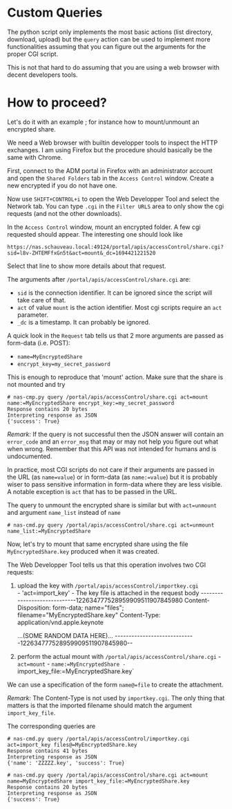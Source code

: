 # Custom Queries

The python script only implements the most basic actions (list directory, download, upload) but the `query` action can be used to implement more functionalities assuming that you can figure out the arguments for the proper CGI script.

This is not that hard to do assuming that you are using a web browser with decent developers tools.

# How to proceed?


Let's do it with an example ; for instance how to mount/unmount an encrypted share.

We need a Web browser with builtin developper tools to inspect the HTTP exchanges. I am using Firefox but the procedure should basically be the same with Chrome.  

First, connect to the ADM portal in Firefox with an administrator account and open the `Shared Folders` tab in the `Access Control` window. Create a new encrypted if you do not have one.

Now use `SHIFT+CONTROL+i` to open the Web Developper Tool and select the Network tab. You can type `.cgi` in the `Filter URLS` area to only show the cgi requests (and not the other downloads). 

In the `Access Control` window, mount an encrypted folder. A few cgi requested should appear. The interesting one should look like

	https://nas.schauveau.local:49124/portal/apis/accessControl/share.cgi?sid=l8v-ZHTEMFfxGn5t&act=mount&_dc=1694421221520

Select that line to show more details about that request.

The arguments after `/portal/apis/accessControl/share.cgi` are:
  - `sid` is the connection identifier. It can be ignored since the script will take care of that.
  - `act` of value `mount` is the action identifier. Most cgi scripts require an `act` parameter.
  - `_dc` is a timestamp. It can probably be ignored.

A quick look in the `Request` tab tells us that 2 more arguments are passed as form-data (i.e. POST):
  - `name=MyEncryptedShare`
  - `encrypt_key=my_secret_password`

This is enough to reproduce that 'mount' action. Make sure that the share is not mounted and try

```
# nas-cmp.py query /portal/apis/accessControl/share.cgi act=mount name:=MyEncryptedShare encrypt_key:=my_secret_password
Response contains 20 bytes
Interpreting response as JSON
{'success': True}
```

*Remark:* If the query is not successful then the JSON answer will contain an `error_code` and an `error_msg` that may or may not help you figure out what when wrong. Remember that this API was not intended for humans and is undocumented.

In practice, most CGI scripts do not care if their arguments are passed in the URL (as `name=value`) or in form-data (as `name:=value`) but it is probably wiser to pass sensitive information in form-data where they are less visible. A notable exception is `act` that has to be passed in the URL.

The query to unmount the encrypted share is similar but with `act=unmount` and argument `name_list` instead of `name` 

```
# nas-cmd.py query /portal/apis/accessControl/share.cgi act=unmount name_list:=MyEncryptedShare 
```

Now, let's try to mount that same encrypted share using the file `MyEncryptedShare.key` produced when it was created.

The Web Developper Tool tells us that this operation involves two CGI requests:

  1. upload the key with `/portal/apis/accessControl/importkey.cgi`  
    - 'act=import_key'
    - The key file is attached in the request body 
	-----------------------------122634777528959909511907845980
	Content-Disposition: form-data; name="files"; filename="MyEncryptedShare.key"
	Content-Type: application/vnd.apple.keynote
	
       	...(SOME RANDOM DATA HERE)... 
	-----------------------------122634777528959909511907845980--
  2. perform the actual mount with `/portal/apis/accessControl/share.cgi` 
    - `act=mount`
    - `name:=MyEncryptedShare
    - `import_key_file:=MyEncryptedShare.key`

We can use a specification of the form `name@=file` to create the attachment.

*Remark:* The Content-Type is not used by `importkey.cgi`. The only thing that matters is that the imported filename should match the argument `import_key_file`.

The corresponding queries are

```
# nas-cmd.py query /portal/apis/accessControl/importkey.cgi  act=import_key files@=MyEncryptedShare.key 
Response contains 41 bytes
Interpreting response as JSON
{'name': 'ZZZZZ.key', 'success': True}
        
# nas-cmd.py query /portal/apis/accessControl/share.cgi act=mount name=MyEncryptedShare import_key_file:=MyEncryptedShare.key
Response contains 20 bytes
Interpreting response as JSON
{'success': True}
```



